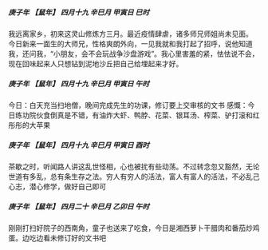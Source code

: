 ##### 庚子年 【鼠年】 四月十九 辛巳月 甲寅日 巳时
我远离家乡，初来这灵山修炼方三月。最近疫情肆虐，诸多师兄师姐尚未见面。 今日新来一面生的大师兄，性格爽朗外向，一见我就和我打起了招呼，说他知道我，还问我，“小朋友，会不会玩战争沙盘游戏”。我心里害羞的紧，怯怯说不会，现在回味起来人只想钻到泥地沙丘把自己给埋起来才好。

##### 庚子年 【鼠年】 四月十九 辛巳月 甲寅日 午时
今日：白天充当扫地僧，晚间完成先生的功课，修订要上交审核的文书
感慨：今日练功院伙食倒真是不错，有油炸大虾、鸭脖、花菜、银耳汤、榨菜、驴打滚和红彤彤的大苹果

##### 庚子年 【鼠年】 四月十九 辛巳月 甲寅日 酉时
茶歇之时，听闻路人讲这乱世怪相，心也被扰有些动荡。不过转念忽又豁然，无论世道有多乱，总有条生存之法。穷人有穷人的活法，富人有富人的活法，不必乱己心志，潜心修学，做好自己即可

##### 庚子年 【鼠年】 四月二十 辛巳月 乙卯日 午时
刚刚打扫好院子的西南角，童子也送来了吃食，今日是湘西萝卜干腊肉和番茄炒鸡蛋。边吃边看未修订好的文书吧
